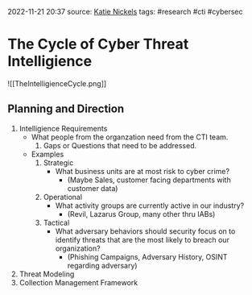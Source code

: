 2022-11-21 20:37
source: [Katie Nickels](https://www.youtube.com/watch?v=J7e74QLVxCk)
tags: #research #cti #cybersec


# The Cycle of Cyber Threat Intelligience

![[TheIntelligienceCycle.png]]

## Planning and Direction

1. Intelligience Requirements
	- What people from the organzation need from the CTI team.
		1. Gaps or Questions that need to be addressed.
	- Examples
		1. Strategic
			 - What business units are at most risk to cyber crime?
				 - (Maybe Sales, customer facing departments with customer data)
		 2. Operational
			 - What activity groups are currently active in our industry?
				 - (Revil, Lazarus Group, many other thru IABs)
		 3. Tactical
			 - What adversary behaviors should security focus on to identify threats that are the most likely to breach our organization?
				 - (Phishing Campaigns, Adversary History, OSINT regarding adversary)
2. Threat Modeling
3. Collection Management Framework
